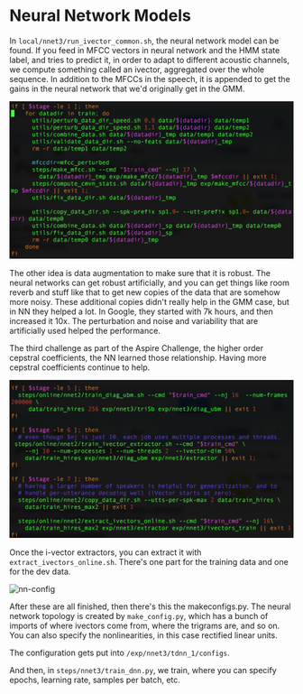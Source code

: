 # Neural Network Models

In `local/nnet3/run_ivector_common.sh`, the neural network model can be found. If you feed in MFCC vectors in neural network and the HMM state label, and tries to predict it, in order to adapt to different acoustic channels, we compute something called an ivector, aggregated over the whole sequence. In addition to the MFCCs in the speech, it is appended to get the gains in the neural network that we'd originally get in the GMM.

![run-ivector-1](../images/ivector-1.png)

The other idea is data augmentation to make sure that it is robust. The neural networks can get robust artificially, and you can get things like room reverb and stuff like that to get new copies of the data that are somehow more noisy. These additional copies didn't really help in the GMM case, but in NN they helped a lot. In Google, they started with 7k hours, and then increased it 10x. The perturbation and noise and variability that are artificially used helped the performance.

The third challenge as part of the Aspire Challenge, the higher order cepstral coefficients, the NN learned those relationship. Having more cepstral coefficients continue to help. 

![run-ivector-2](../images/ivector-2.png)

Once the i-vector extractors, you can extract it with `extract_ivectors_online.sh`. There's one part for the training data and one for the dev data.

![nn-config](../images/nn-config.png)

After these are all finished, then there's this the makeconfigs.py. The neural network topology is created by `make_config.py`, which has a bunch of imports of where ivectors come from, where the trigrams are, and so on. You can also specify the nonlinearities, in this case rectified linear units.

The configuration gets put into `/exp/nnet3/tdnn_1/configs`.

And then, in `steps/nnet3/train_dnn.py`, we train, where you can specify epochs, learning rate, samples per batch, etc.



